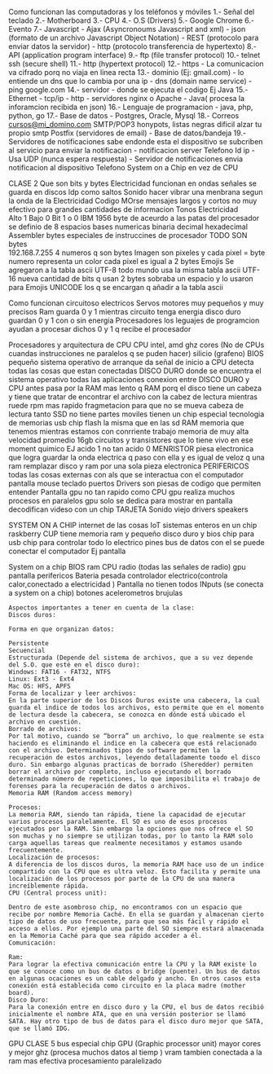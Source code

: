 Como funcionan las computadoras y los teléfonos y móviles
  1.- Señal del teclado
  2.- Motherboard
  3.- CPU
  4.- O.S (Drivers)
  5.- Google Chrome
  6.- Evento
  7.- Javascript
    - Ajax (Asyncronoums Javascript and xml)
    - json (formato de un archivo Javascript Object Notation)
    - REST (protocolo para enviar datos la servidor)
    - http (protocolo transferencia de hypertexto)
  8.- API (application program interface)
  9.- ftp (file transfer protocol)
  10.- telnet ssh (secure shell)
  11.- http (hypertext protocol)
  12.- https
    - La comunicacion va cifrado porq no viaja en linea recta
  13.- dominio (Ej: gmail.com)
    - lo entiende un dns que lo cambia por una ip
    - dns (domain name service)
    - ping google.com
  14.- servidor
    - donde se ejecuta el codigo Ej Java
  15.- Ethernet
    - tcp/ip
    - http
    - servidores nginx o Apache
    - Java( procesa la inforamcion recibida en json)
  16.- Lenguaje de programacion
    - java, php, python, go
  17.- Base de datos
    - Postgres, Oracle, Mysql
  18.- Correos
    cursos@mi_domino.com
    SMTP/POP3
    honypots, listas negras
    dificil alzar tu propio smtp
    Postfix (servidores de email)
      - Base de datos/bandeja
  19.- Servidores de notificaciones
    sabe endonde esta el dispositivo
    se subcriben al servicio para enviar la notificacion
    - notificacion server
      Telefono
      Id
      ip
    - Usa UDP (nunca espera respuesta)
    - Servidor de notificaciones envia notificacion al dispositivo
    Telefono
      System on a Chip en vez de CPU

CLASE 2
  Que son bits y bytes
  Electricidad funcionan en ondas
  señales se guarda en discos ldp como saltos
  Sonido
    hacer vibrar una menbrana segun la onda de la Electricidad
  Codigo MOrse
    mensajes largos y cortos
    no muy efectivo para grandes cantidades de informacion
  Tonos Electricidad  
    Alto 1
    Bajo 0
  Bit
    1 o 0
  IBM 1956
    byte
      de aceurdo a las patas del procesador
      se definio de 8 espacios
    bases numericas
      binaria
      decimal
      hexadecimal
    Assembler
      bytes especiales de instruccines de procesador
    TODO SON bytes  
      192.168.7.255 4 numeros q son bytes
      Imagen
        son pixeles y cada pixel = byte numero representa un color
        cada pixel es igual a 2 bytes
      Emojis
        Se agregaron a la tabla ascii
    UTF-8
      todo mundo usa la misma tabla ascii
    UTF-16
      nueva cantidad de bits q usan 2 bytes
      sobraba un espacio y lo usaron para Emojis
    UNICODE
      los q se encargan q añadir a la tabla ascii

Como funcionan circuitoso electricos
  Servos
    motores muy pequeños y muy precisos
  Ram
    guarda 0 y 1 mientras circuito tenga energia
  disco duro
    guardan 0 y 1 con o sin energia
  Procesadores
    los leguajes de programcion ayudan a procesar dichos 0 y 1 q recibe el procesador

Procesadores y arquitectura de CPU
  CPU
    intel, amd
    ghz
    cores (No de CPUs cuandas instrucciones ne paralelos q se puden hacer)
    silicio (grafeno)
  BIOS
    pequeño sistema operativo de arranque
    da señal de inicio a CPU
    detecta todas las cosas que estan conectadas
  DISCO DURO
    donde se encuentra el sistema operativo
    todas las aplicaciones
    conexion entre DISCO DURO y CPU
      antes pasa por la RAM
    mas lento q RAM
    porq el disco tiene un cabeza y tiene que tratar de encontrar el archivo con la cabez de lectura mientras ruede
    rpm mas rapido
    fragmetacion para que no se mueva cabeza de lectura tanto
  SSD
    no tiene partes moviles
    tienen un chip especial
    tecnologia de memorias usb
    chip flash
    la misma que en las sd
  RAM
    memoria que tenemos mientras estamos con conrriente trabajo
    memoria de muy alta velocidad
    promedio 16gb
    circuitos y transistores que lo tiene vivo en ese moment quimico EJ acido 1 no tan acido 0
  MENRISTOR
    piesa electronica que logra guardar la onda electrica q paso con ella y es igual de veloz q una ram
    remplazar disco y ram por una sola pieza electronica
  PERIFERICOS
    todas las cosas externas con als que se interactua con el computador
      pantalla
      mouse
      teclado
      puertos
  Drivers
    son piesas de codigo que permiten entender
    Pantalla
      gpu no tan rapido como CPU
      gpu realiza muchos procesos en paralelos
      gpu solo se dedica para mostrar en pantalla
      decodifican videso con un chip
  TARJETA Sonido
    viejo
    drivers speakers

SYSTEM ON A CHIP
  internet de las cosas IoT
  sistemas enteros en un chip
  raskberry
  CUP tiene memoria ram y pequeño disco duro y bios
  chip para usb
  chip para controlar todo lo electrico
  pines
    bus de datos con el se puede conectar el computador Ej pantalla

  System on a chip
    BIOS
    ram
    CPU
    radio (todas las señales de radio)
    gpu pantalla
    perifericos
  Bateria
    pesada
    controlador electrico(controla calor,conectado a electricidad )
  Pantalla
    no tienen todos
  INputs (se conecta a system on a chip)
    botones
    acelerometros
    brujulas

    Aspectos importantes a tener en cuenta de la clase:
    Discos duros:

    Forma en que organizan datos:

    Persistente
    Secuencial
    Estructurada (Depende del sistema de archivos, que a su vez depende del S.O. que esté en el disco duro):
    Windows: FAT16 - FAT32, NTFS
    Linux: Ext3 - Ext4
    Mac OS: HFS, APFS
    Forma de localizar y leer archivos:
    En la parte superior de los Discos Duros existe una cabecera, la cual guarda el indice de todos los archivos, esto permite que en el momento de lectura desde la cabecera, se conozca en dónde está ubicado el archivo en cuestión.
    Borrado de archivos:
    Por tal motivo, cuando se “borra” un archivo, lo que realmente se esta haciendo es eliminando el indice en la cabecera que está relacionado con el archivo. Determinados tipos de software permiten la recuperación de estos archivos, leyendo detalladamente toodo el disco duro. Sin embargo algunas practicas de borrado (Sheredder) permiten borrar el archivo por completo, incluso ejecutando el borrado determinado número de repeticiones, lo que imposibilita el trabajo de forenses para la recuperación de datos o archivos.
    Memoria RAM (Random access memory)

    Procesos:
    La memoria RAM, siendo tan rápida, tiene la capacidad de ejecutar varios procesos paralelamente. El SO es uno de esos procesos ejecutados por la RAM. Sin embargo la opciones que nos ofrece el SO son muchas y no siempre se utilizan todas, por lo tanto la RAM solo carga aquellas tareas que realmente necesitamos y estamos usando frecuentemente.
    Localización de procesos:
    A diferencia de los discos duros, la memoria RAM hace uso de un indice compartido con la CPU que es ultra veloz. Esto facilita y permite una localización de los procesos por parte de la CPU de una manera increíblemente rápida.
    CPU (Central process unit):

    Dentro de este asombroso chip, no encontramos con un espacio que recibe por nombre Memoria Caché. En ella se guardan y almacenan cierto tipo de datos de uso frecuente, para que sea más fácil y rápido el acceso a ellos. Por ejemplo una parte del SO siempre estará almacenada en la Memoria Caché para que sea rápido acceder a él.
    Comunicación:

    Ram:
    Para lograr la efectiva comunicación entre la CPU y la RAM existe lo que se conoce como un bus de datos o bridge (puente). Un bus de datos en algunas ocaciones es un cable delgado y ancho. En otros casos esta conexión está establecida como circuito en la placa madre (mother board).
    Disco Duro:
    Para la conexión entre en disco duro y la CPU, el bus de datos recibió inicialmente el nombre ATA, que en una versión posterior se llamó SATA. Hay otro tipo de bus de datos para el disco duro mejor que SATA, que se llamó IDG.

GPU CLASE 5
  bus especial chip GPU (Graphic processor unit)
  mayor cores y mejor ghz (procesa muchos datos al tiemp ) vram
  tambien conectada a la ram
  mas efectiva procesamiento paralelizado
